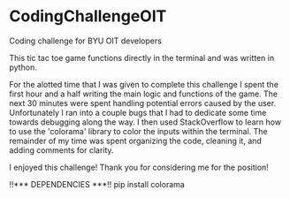 # CodingChallengeOIT
Coding challenge for BYU OIT developers

This tic tac toe game functions directly in the terminal and was written in python.

For the alotted time that I was given to complete this challenge I spent the first hour and a half writing the main logic and functions of the game. The next 30 minutes were spent handling potential errors caused by the user. 
Unfortunately I ran into a couple bugs that I had to dedicate some time towards debugging along the way. 
I then used StackOverflow to learn how to use the 'colorama' library to color the inputs within the terminal. 
The remainder of my time was spent organizing the code, cleaning it, and adding comments for clarity. 

I enjoyed this challenge! Thank you for considering me for the position!

!!*** DEPENDENCIES ***!!
pip install colorama
